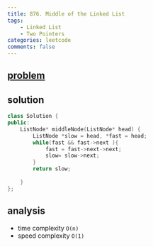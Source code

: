 ```yaml
---
title: 876. Middle of the Linked List
tags:  
    - Linked List
    - Two Pointers
categories: leetcode
comments: false
---
```


## [problem](https://leetcode.com/problems/middle-of-the-linked-list/)

## solution
```c++
class Solution {
public:
    ListNode* middleNode(ListNode* head) {
        ListNode *slow = head, *fast = head;
        while(fast && fast->next ){
            fast = fast->next->next;
            slow= slow->next;
        }
        return slow;
        
    }
};
```
## analysis
- time complexity `O(n)`
- speed complexity `O(1)`